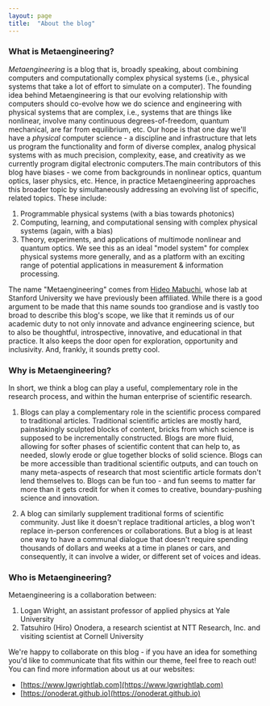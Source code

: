 ```yaml
---
layout: page
title:  "About the blog"
---
```


### What is Metaengineering?

*Metaengineering* is a blog that is, broadly speaking, about combining computers and computationally complex physical systems (i.e., physical systems that take a lot of effort to simulate on a computer). The founding idea behind Metaengineering is that our evolving relationship with computers should co-evolve how we do science and engineering with physical systems that are complex, i.e., systems that are things like nonlinear, involve many continuous degrees-of-freedom, quantum mechanical, are far from equilibrium, etc. Our hope is that one day we'll have a *physical* computer science - a discipline and infrastructure that lets us program the functionality and form of diverse complex, analog physical systems with as much precision, complexity, ease, and creativity as we currently program digital electronic computers.The main contributors of this blog have biases - we come from backgrounds in nonlinear optics, quantum optics, laser physics, etc. Hence, in practice Metaengineering approaches this broader topic by simultaneously addressing an evolving list of specific, related topics. These include:

1. Programmable physical systems (with a bias towards photonics)
2. Computing, learning, and computational sensing with complex physical systems (again, with a bias)
3. Theory, experiments, and applications of multimode nonlinear and quantum optics. We see this as an ideal "model system" for complex physical systems more generally, and as a platform with an exciting range of potential applications in measurement & information processing.

The name "Metaengineering" comes from [Hideo Mabuchi](https://hideomabuchi.sites.stanford.edu), whose lab at Stanford University we have previously been affiliated. While there is a good argument to be made that this name sounds too grandiose and is vastly too broad to describe this blog's scope, we like that it reminds us of our academic duty to not only innovate and advance engineering science, but to also be thoughtful, introspective, innovative, and educational in that practice. It also keeps the door open for exploration, opportunity and inclusivity. And, frankly, it sounds pretty cool. 

### Why is Metaengineering?

In short, we think a blog can play a useful, complementary role in the research process, and within the human enterprise of scientific research.

1. Blogs can play a complementary role in the scientific process compared to traditional articles. Traditional scientific articles are mostly hard, painstakingly sculpted blocks of content, bricks from which science is supposed to be incrementally constructed. Blogs are more fluid, allowing for softer phases of scientific content that can help to, as needed, slowly erode or glue together blocks of solid science. Blogs can be more accessible than traditional scientific outputs, and can touch on many meta-aspects of research that most scientific article formats don't lend themselves to. Blogs can be fun too - and fun seems to matter far more than it gets credit for when it comes to creative, boundary-pushing science and innovation.

2. A blog can similarly supplement traditional forms of scientific community. Just like it doesn't replace traditional articles, a blog won't replace in-person conferences or collaborations. But a blog is at least one way to have a communal dialogue that doesn't require spending thousands of dollars and weeks at a time in planes or cars, and consequently, it can involve a wider, or different set of voices and ideas.

### Who is Metaengineering? 

Metaengineering is a collaboration between:

1. Logan Wright, an assistant professor of applied physics at Yale University
2. Tatsuhiro (Hiro) Onodera, a research scientist at NTT Research, Inc. and visiting scientist at Cornell University

We're happy to collaborate on this blog - if you have an idea for something you'd like to communicate that fits within our theme, feel free to reach out! You can find more information about us at our websites:
- [https://www.lgwrightlab.com](https://www.lgwrightlab.com)
- [https://onoderat.github.io](https://onoderat.github.io)
